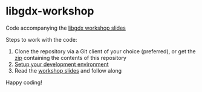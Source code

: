 libgdx-workshop
===============

Code accompanying the [libgdx workshop slides](https://docs.google.com/presentation/d/1eg6mdvSA_pzZsv6EBJ24bFNRXyk32nsSt1Un-nILaho/edit?usp=sharing)

Steps to work with the code:
 1. Clone the repository via a Git client of your choice (preferred), or get the [zip](https://github.com/libgdx/libgdx-workshop/archive/master.zip) containing the contents of this repository
 2. [Setup your development environment](https://code.google.com/p/libgdx/wiki/Prerequisits)
 3. Read the [workshop slides](https://docs.google.com/presentation/d/1eg6mdvSA_pzZsv6EBJ24bFNRXyk32nsSt1Un-nILaho/edit?usp=sharing) and follow along

Happy coding!
